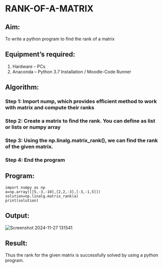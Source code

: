 # RANK-OF-A-MATRIX
## Aim:
To write a python program to find the rank of a matrix
## Equipment’s required:
1. 	Hardware – PCs
2. 	Anaconda – Python 3.7 Installation / Moodle-Code Runner
## Algorithm:
### Step 1: Import nump, which provides efficient method to work with matrix and compute their ranks
### Step 2: Create a matrix to find the rank. You can define as list or lists or numpy array
### Step 3: Using the np.linalg.matrix_rank(), we can find the rank of the given matrix.
### Step 4: End the program
## Program:
```
import numpy as np
a=np.array([[5,-3,-10],[2,2,-3],[-3,-1,5]])
solution=np.linalg.matrix_rank(a)
print(solution)
```
## Output:
![Screenshot 2024-11-27 131541](https://github.com/user-attachments/assets/98304a0c-b114-404a-a7e9-2d26adba895f)

## Result:
Thus the rank for the given matrix is successfully solved by  using a python program.

